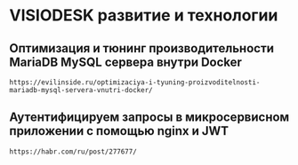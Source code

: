 #  VISIODESK развитие и технологии

## Оптимизация и тюнинг производительности MariaDB MySQL сервера внутри Docker
```
https://evilinside.ru/optimizaciya-i-tyuning-proizvoditelnosti-mariadb-mysql-servera-vnutri-docker/
```

## Аутентифицируем запросы в микросервисном приложении с помощью nginx и JWT
```
https://habr.com/ru/post/277677/
```